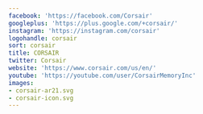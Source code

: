 ```yaml
---
facebook: 'https://facebook.com/Corsair'
googleplus: 'https://plus.google.com/+corsair/'
instagram: 'https://instagram.com/corsair'
logohandle: corsair
sort: corsair
title: CORSAIR
twitter: Corsair
website: 'https://www.corsair.com/us/en/'
youtube: 'https://youtube.com/user/CorsairMemoryInc'
images:
- corsair-ar21.svg
- corsair-icon.svg
---
```

